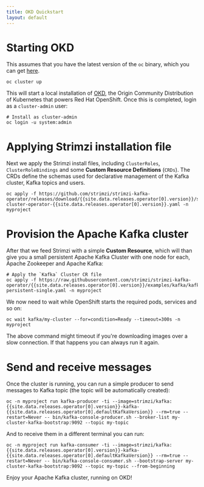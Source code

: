 ```yaml
---
title: OKD Quickstart
layout: default
---
```


# Starting OKD

This assumes that you have the latest version of the `oc` binary, which you can get [here](https://github.com/openshift/origin/releases).

```shell
oc cluster up
```

This will start a local installation of [OKD](https://www.okd.io/), the Origin Community Distribution of Kubernetes that powers Red Hat OpenShift. Once this is completed, login as a `cluster-admin` user:

```shell
# Install as cluster-admin
oc login -u system:admin
```

# Applying Strimzi installation file

Next we apply the Strimzi install files, including `ClusterRoles`, `ClusterRoleBindings` and some **Custom Resource Definitions** (`CRDs`). The CRDs define the schemas used for declarative management of the Kafka cluster, Kafka topics and users.

```shell
oc apply -f https://github.com/strimzi/strimzi-kafka-operator/releases/download/{{site.data.releases.operator[0].version}}/strimzi-cluster-operator-{{site.data.releases.operator[0].version}}.yaml -n myproject
```

# Provision the Apache Kafka cluster

After that we feed Strimzi with a simple **Custom Resource**, which will than give you a small persistent Apache Kafka Cluster with one node for each, Apache Zookeeper and Apache Kafka:

```shell
# Apply the `Kafka` Cluster CR file
oc apply -f https://raw.githubusercontent.com/strimzi/strimzi-kafka-operator/{{site.data.releases.operator[0].version}}/examples/kafka/kafka-persistent-single.yaml -n myproject 
```

We now need to wait while OpenShift starts the required pods, services and so on:

```shell
oc wait kafka/my-cluster --for=condition=Ready --timeout=300s -n myproject
```

The above command might timeout if you're downloading images over a slow connection. If that happens you can always run it again.

# Send and receive messages

Once the cluster is running, you can run a simple producer to send messages to Kafka topic (the topic will be automatically created):

```shell
oc -n myproject run kafka-producer -ti --image=strimzi/kafka:{{site.data.releases.operator[0].version}}-kafka-{{site.data.releases.operator[0].defaultKafkaVersion}} --rm=true --restart=Never -- bin/kafka-console-producer.sh --broker-list my-cluster-kafka-bootstrap:9092 --topic my-topic
```

And to receive them in a different terminal you can run:

```shell
oc -n myproject run kafka-consumer -ti --image=strimzi/kafka:{{site.data.releases.operator[0].version}}-kafka-{{site.data.releases.operator[0].defaultKafkaVersion}} --rm=true --restart=Never -- bin/kafka-console-consumer.sh --bootstrap-server my-cluster-kafka-bootstrap:9092 --topic my-topic --from-beginning
```

Enjoy your Apache Kafka cluster, running on OKD!
